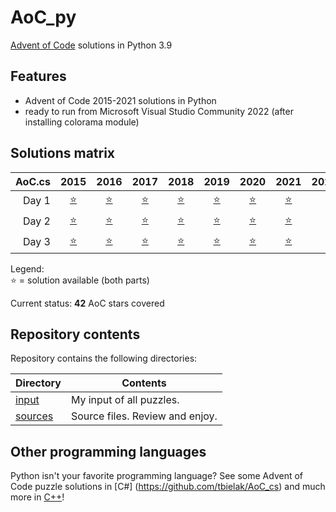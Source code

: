# AoC_py
[Advent of Code](http://adventofcode.com) solutions in Python 3.9


## Features
- Advent of Code 2015-2021 solutions in Python
- ready to run from Microsoft Visual Studio Community 2022 (after installing colorama module)


## Solutions matrix
AoC.cs | 2015 | 2016 | 2017 | 2018 | 2019 | 2020 | 2021 | 2022
------: | :--: | :--: | :--: | :--: | :--: | :--: | :--: | :--:
Day 1 | [⭐](sources/2015/Day01_2015.py) | [⭐](sources/2016/Day01_2016.py) | [⭐](sources/2017/Day01_2017.py) | [⭐](sources/2018/Day01_2018.py) | [⭐](sources/2019/Day01_2019.py) | [⭐](sources/2020/Day01_2020.py) | [⭐](sources/2021/Day01_2021.py) |
Day 2 | [⭐](sources/2015/Day02_2015.py) | [⭐](sources/2016/Day02_2016.py) | [⭐](sources/2017/Day02_2017.py) | [⭐](sources/2018/Day02_2018.py) | [⭐](sources/2019/Day02_2019.py) | [⭐](sources/2020/Day02_2020.py) | [⭐](sources/2021/Day02_2021.py) |
Day 3 | [⭐](sources/2015/Day03_2015.py) | [⭐](sources/2016/Day03_2016.py) | [⭐](sources/2017/Day03_2017.py) | [⭐](sources/2018/Day03_2018.py) | [⭐](sources/2019/Day03_2019.py) | [⭐](sources/2020/Day03_2020.py) | [⭐](sources/2021/Day03_2021.py) |

Legend: <br />
⭐ = solution available (both parts) <br />

Current status: **42** AoC stars covered

## Repository contents

Repository contains the following directories:

| Directory              | Contents                                                                                                                                                                                                                                                                            |
| ---------------------- | ----------------------------------------------------------------------------------------------------------------------------------------------------------------------------------------------------------------------------------------------------------------------------------- |
| [input](input)         | My input of all puzzles.                                                                                                                                                                                                                                                            |
| [sources](sources)     | Source files. Review and enjoy.                                                                                                                                                                                                                                                     |


## Other programming languages

Python isn't your favorite programming language? See some Advent of Code puzzle solutions in [C#] (https://github.com/tbielak/AoC_cs) and much more in [C++](https://github.com/tbielak/AoC_cpp)!
